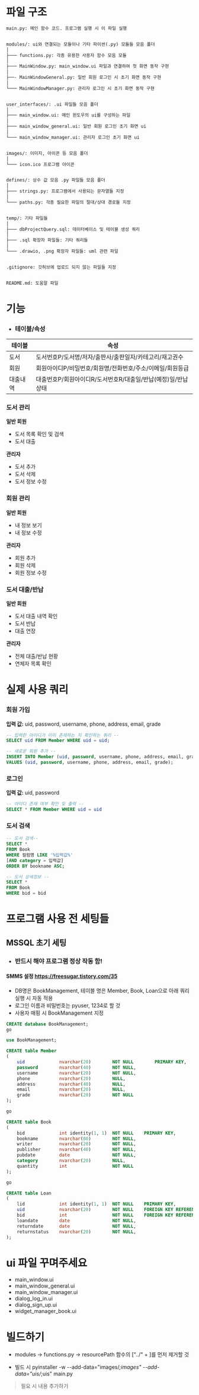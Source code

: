 파일 구조
================================

```txt
main.py: 메인 함수 코드. 프로그램 실행 시 이 파일 실행


modules/: ui와 연결되는 모듈이나 기타 파이썬(.py) 모듈들 모음 폴더
│
├─── functions.py: 각종 유용한 사용자 함수 모음 모듈
│
├─── MainWindow.py: main_window.ui 파일과 연결하여 첫 화면 동작 구현
│
├──- MainWindowGeneral.py: 일반 회원 로그인 시 초기 화면 동작 구현
│
└─── MainWindowManager.py: 관리자 로그인 시 초기 화면 동작 구현


user_interfaces/: .ui 파일들 모음 폴더
│
├─── main_window.ui: 메인 윈도우의 ui를 구성하는 파일
│
├─── main_window_general.ui: 일반 회원 로그인 초기 화면 ui
│
└─── main_window_manager.ui: 관리자 로그인 초기 화면 ui


images/: 이미지, 아이콘 등 모음 폴더
│
└─── icon.ico 프로그램 아이콘


defines/: 상수 값 모음 .py 파일들 모음 폴더
│
├─── strings.py: 프로그램에서 사용되는 문자열들 지정
│
└─── paths.py: 각종 필요한 파일의 절대/상대 경로들 지정


temp/: 기타 파일들
│
├─── dbProjectQuery.sql: 데이터베이스 및 테이블 생성 쿼리
│
├─── .sql 확장자 파일들: 기타 쿼리들
│
└─── .drawio, .png 확장자 파일들: uml 관련 파일


.gitignore: 깃허브에 업로드 되지 않는 파일들 지정


README.md: 도움말 파일
```


기능
================================

* ### 테이블/속성
| 테이블   | 속성                                                         |
|----------|--------------------------------------------------------------|
| 도서     | 도서번호P/도서명/저자/출판사/출판일자/카테고리/재고권수      |
| 회원     | 회원아이디P/비밀번호/회원명/전화번호/주소/이메일/회원등급    |
| 대출내역 | 대출번호P/회원아이디R/도서번호R/대출일/반납(예정)일/반납상태 |


### 도서 관리

**일반 회원**
* 도서 목록 확인 및 검색
* 도서 대출

**관리자**
* 도서 추가
* 도서 삭제
* 도서 정보 수정


### 회원 관리

**일반 회원**
* 내 정보 보기
* 내 정보 수정

**관리자**
* 회원 추가
* 회원 삭제
* 회원 정보 수정


### 도서 대출/반납

**일반 회원**
* 도서 대출 내역 확인
* 도서 반납
* 대출 연장

**관리자**
* 전체 대출/반납 현황
* 연체자 목록 확인



실제 사용 쿼리
================================

### 회원 가입

**입력 값:** uid, password, username, phone, address, email, grade

```SQL
-- 입력한 아이디가 이미 존재하는 지 확인하는 쿼리 --
SELECT uid FROM Member WHERE uid = uid;

-- 새로운 회원 추가 --
INSERT INTO Member (uid, password, username, phone, address, email, grade) 
VALUES (uid, password, username, phone, address, email, grade);
```

### 로그인

**입력 값:** uid, password

```SQL
-- 아이디 존재 여부 확인 및 출력 --
SELECT * FROM Member WHERE uid = uid
```

### 도서 검색
```SQL
-- 도서 검색--
SELECT * 
FROM Book 
WHERE 컬럼명 LIKE '%입력값%'
[AND category = 입력값]
ORDER BY bookname ASC;

-- 도서 상세정보 --
SELECT *
FROM Book
WHERE bid = bid
```


프로그램 사용 전 세팅들
================================

MSSQL 초기 세팅
--------------------------------
* ### 반드시 해야 프로그램 정상 작동 함!

#### SMMS 설정 https://freesugar.tistory.com/35

* DB명은 BookManagement, 테이블 명은 Member, Book, Loan으로 아래 쿼리 실행 시 자동 적용
* 로그인 이름과 비밀번호는 pyuser, 1234로 할 것
* 사용자 매핑 시 BookManagement 지정


```sql
CREATE database BookManagement;
go

use BookManagement;

CREATE table Member
(
	uid				nvarchar(20)		NOT NULL		PRIMARY KEY,
	password		nvarchar(40)		NOT NULL,
	username		nvarchar(20)		NOT NULL,
	phone			nvarchar(20)		NULL,
	address			nvarchar(40)		NULL,
	email			nvarchar(20)		NULL,
	grade			nvarchar(20)		NOT NULL
);

go

CREATE table Book
(
	bid				int identity(1, 1)	NOT NULL	PRIMARY KEY,
	bookname		nvarchar(80)		NOT NULL,
	writer			nvarchar(20)		NOT NULL,
	publisher		nvarchar(40)		NOT NULL,
	pubdate			date				NOT NULL,
	category		nvarchar(20)		NULL,
	quantity		int					NOT NULL
);

go

CREATE table Loan
(
	lid				int identity(1, 1)	NOT NULL	PRIMARY KEY,
	uid				nvarchar(20)		NOT NULL	FOREIGN KEY REFERENCES Member (uid) ON DELETE NO ACTION,
	bid				int					NOT NULL	FOREIGN KEY REFERENCES Book (bid) ON DELETE NO ACTION,
	loandate		date				NOT NULL,
	returndate		date				NOT NULL,
	returnstatus	nvarchar(20)		NOT NULL,
);
```


ui 파일 꾸며주세요
================================

* main_window.ui
* main_window_general.ui
* main_window_manager.ui
* dialog_log_in.ui
* dialog_sign_up.ui
* widget_manager_book.ui


빌드하기
================================
* modules -> functions.py -> resourcePath 함수의 ["../" + ]를 먼저 제거할 것

* 빌드 시 pyinstaller -w --add-data="images/*;images" --add-data="uis/*;uis" main.py









> 필요 시 내용 추가하기